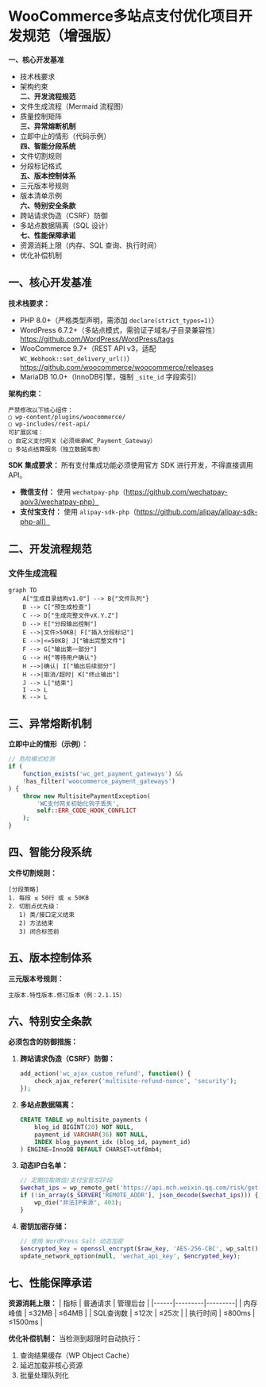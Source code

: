 # WooCommerce多站点支付优化项目开发规范（增强版）
**一、核心开发基准**  
   - 技术栈要求  
   - 架构约束  
**二、开发流程规范**  
   - 文件生成流程（Mermaid 流程图）  
   - 质量控制矩阵  
**三、异常熔断机制**  
   - 立即中止的情形（代码示例）  
**四、智能分段系统**  
   - 文件切割规则  
   - 分段标记格式  
**五、版本控制体系**  
   - 三元版本号规则  
   - 版本清单示例  
**六、特别安全条款**  
   - 跨站请求伪造（CSRF）防御  
   - 多站点数据隔离（SQL 设计）  
**七、性能保障承诺**  
   - 资源消耗上限（内存、SQL 查询、执行时间）  
   - 优化补偿机制  


## 一、核心开发基准
**技术栈要求：**
- PHP 8.0+（严格类型声明，需添加 `declare(strict_types=1)`）
- WordPress 6.7.2+（多站点模式，需验证子域名/子目录兼容性）https://github.com/WordPress/WordPress/tags
- WooCommerce 9.7+（REST API v3，适配 `WC_Webhook::set_delivery_url()`）https://github.com/woocommerce/woocommerce/releases
- MariaDB 10.0+（InnoDB引擎，强制 `_site_id` 字段索引）

**架构约束：**
```text
严禁修改以下核心组件：
▢ wp-content/plugins/woocommerce/
▢ wp-includes/rest-api/
可扩展区域：
▢ 自定义支付网关（必须继承WC_Payment_Gateway）
▢ 多站点结算服务（独立数据库表）
```

**SDK 集成要求：**
所有支付集成功能必须使用官方 SDK 进行开发，不得直接调用 API。
- **微信支付：** 使用 `wechatpay-php`（https://github.com/wechatpay-apiv3/wechatpay-php）
- **支付宝支付：** 使用 `alipay-sdk-php`（https://github.com/alipay/alipay-sdk-php-all）

## 二、开发流程规范
### 文件生成流程
```mermaid
graph TD
    A["生成目录结构v1.0"] --> B{"文件队列"}
    B --> C["预生成检查"]
    C --> D["生成完整文件vX.Y.Z"]
    D --> E["分段输出控制"]
    E -->|文件>50KB| F["插入分段标记"]
    E -->|<=50KB| J["输出完整文件"]
    F --> G["输出第一部分"]
    G --> H{"等待用户确认"}
    H -->|确认| I["输出后续部分"]
    H -->|取消/超时| K["终止输出"]
    J --> L["结束"]
    I --> L
    K --> L
```

## 三、异常熔断机制
**立即中止的情形（示例）：**
```php
// 危险模式检测
if (
    function_exists('wc_get_payment_gateways') &&
    !has_filter('woocommerce_payment_gateways')
) {
    throw new MultisitePaymentException(
        'WC支付网关初始化钩子丢失',
        self::ERR_CODE_HOOK_CONFLICT
    );
}
```

## 四、智能分段系统
**文件切割规则：**
```text
[分段策略]
1. 每段 ≤ 50行 或 ≤ 50KB
2. 切割点优先级：
   1) 类/接口定义结束
   2) 方法结束
   3) 闭合标签前
```

## 五、版本控制体系
**三元版本号规则：**
```text
主版本.特性版本.修订版本（例：2.1.15）
```

## 六、特别安全条款
**必须包含的防御措施：**
1. **跨站请求伪造（CSRF）防御：**
   ```php
   add_action('wc_ajax_custom_refund', function() {
       check_ajax_referer('multisite-refund-nonce', 'security');
   });
   ```
2. **多站点数据隔离：**
   ```sql
   CREATE TABLE wp_multisite_payments (
       blog_id BIGINT(20) NOT NULL,
       payment_id VARCHAR(36) NOT NULL,
       INDEX blog_payment_idx (blog_id, payment_id)
   ) ENGINE=InnoDB DEFAULT CHARSET=utf8mb4;
   ```
3. **动态IP白名单：**  
   ```php
   // 定期拉取微信/支付宝官方IP段
   $wechat_ips = wp_remote_get('https://api.mch.weixin.qq.com/risk/getprotectedip');
   if (!in_array($_SERVER['REMOTE_ADDR'], json_decode($wechat_ips))) {
       wp_die("非法IP来源", 403);
   }
   ```

4. **密钥加密存储：**  
   ```php
   // 使用 WordPress Salt 动态加密
   $encrypted_key = openssl_encrypt($raw_key, 'AES-256-CBC', wp_salt());
   update_network_option(null, 'wechat_api_key', $encrypted_key);
   ```

## 七、性能保障承诺
**资源消耗上限：**
| 指标 | 普通请求 | 管理后台 |
|------|---------|---------|
| 内存峰值 | ≤32MB | ≤64MB |
| SQL查询数 | ≤12次 | ≤25次 |
| 执行时间 | ≤800ms | ≤1500ms |

**优化补偿机制：**
当检测到超限时自动执行：
1. 查询结果缓存（WP Object Cache）
2. 延迟加载非核心资源
3. 批量处理队列化

